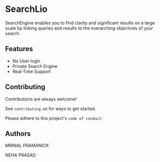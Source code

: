 # SearchLio

SearchEngine enables you to find clarity and significant results on a large scale by linking queries and results to the overarching objectives of your search.

## Features

- No User login
- Private Search Engine
- Real-Time Support

## Contributing

Contributions are always welcome!

See `contributing.md` for ways to get started.

Please adhere to this project's `code of conduct`.

## Authors

MRINAL PRAMANICK

NEHA PRASAD